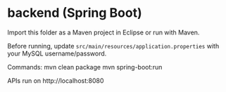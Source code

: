 # backend (Spring Boot)

Import this folder as a Maven project in Eclipse or run with Maven.

Before running, update `src/main/resources/application.properties` with your MySQL username/password.

Commands:
mvn clean package
mvn spring-boot:run

APIs run on http://localhost:8080
